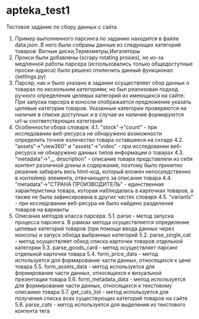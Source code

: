 # apteka_test1
 Тестовое задание по сбору данных с сайта

1. Пример выполненного парсинга по заданию находится в файле data.json. В него были собраны данные из следующих категорий товаров: Ватные диски,Термометры,Ингаляторы
2. Прокси были добавлены (scrapy rotating proxies), но из-за медленной работы парсера (использовались только общедоступные проски-адреса) было решено отключить данный функционал (settings.py)
3. Парсер, как и было указано в задании осуществляет сбор данных о товарах по нескольким категориям; но был реализован подход ручного определения целевых категорий из имеющихся на сайте: При запуска парсера в консоли отображается предложение указать целевые категории товаров. Указанные категории проверяются на наличие в списке доступных и в случае их наличия формируются url-ы соответствующих категорий
4. Особенности сбора словаря:
 4.1. "stock"->"count" - при исследовании веб-ресурса не обнаружено возможности определить точное количество товара оставшееся на складе
 4.2. "assets"->"view360" и "assets"->"video" - при исследовании веб-ресурса не обнаружено данных типов информации о товарах
 4.3. "metadata"->"__ description" - описание товара представляли из себя контент различной длины и содержания, поэтому было принятно решение забирать весь html-код, который вложен непосредственно в контейнер элемента, отвечающего за описание товара
 4.4. "metadata"->"СТРАНА ПРОИЗВОДИТЕЛЬ" - единственная характеристика товара, которая наблюдалась в карточках товаров, а также не была зафиксирована в других частях словаря
 4.5. "variants" - при исследовании веб-ресура не было найдено разделения товаров на варианты
5. Описание методов класса парсера:
 5.1. parse - метод запуска процесса парсинга. В рамках метода осуществляется определение целевых категорий товаров (при помощи ввода данных через консоль) и запуск обхода выбранных категорий
 5.2. parse_single_cat - метод осуществляет обход списка карточек товаров отдельной категории
 5.3. parse_goods_card - метод осуществляет парсинг отдельной карточки товара
 5.4. form_price_data - метод используется для формирование части данных, относящихся к цене товара
 5.5. form_assets_data - метод используется для формирование части данных, относящихся к визуальной презентации товара
 5.6. form_metadata_data - метод используется для формирование части данных, относящихся к текстовому описанию товара
 5.7. get_cats_list - метод используется для получения списка всех существующих категорий товаров на сайте
 5.8. parse_cats - метод используется для выделения из текстового контента тега <script> информации о категориях товаров и их преобразования в словарь
 5.9. form_cats_plane_dict - рекурсивный метод используется для формирования одноуровневого(плоского) словаря с категориями; данный словарь используется при выборе категорий товаров и формировании соответствующих им url-ов 
